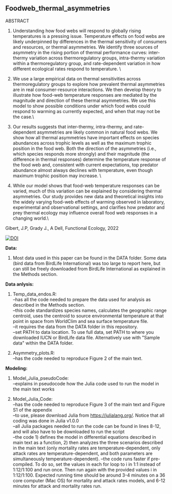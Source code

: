 ## Foodweb_thermal_asymmetries

ABSTRACT 

1. Understanding how food webs will respond to globally rising temperatures is a pressing issue. Temperature effects on food webs are likely underpinned by differences in the thermal sensitivity of consumers and resources, or thermal asymmetries. We identify three sources of asymmetry in the rising portion of thermal performance curves: inter-thermy variation across thermoregulatory groups, intra-thermy variation within a thermoregulatory group, and rate-dependent variation in how different ecological rates respond to temperature. \

2. We use a large empirical data on thermal sensitivities across thermoregulatory groups to explore how prevalent thermal asymmetries are in real consumer-resource interactions. We then develop theory to illustrate how food-web temperature responses are mediated by the magnitude and direction of these thermal asymmetries. We use this model to show possible conditions under which food webs could respond to warming as currently expected, and when that may not be the case.\

3. Our results suggests that inter-thermy, intra-thermy, and rate-dependent asymmetries are likely common in natural food webs. We show how all thermal asymmetries have important effects on species abundances across trophic levels as well as the maximum trophic position in the food web. Both the direction of the asymmetries (i.e., which species responds more strongly) and their magnitude (the difference in thermal responses) determine the temperature response of the food web and, consistent with current expectations, top predator abundance almost always declines with temperature, even though maximum trophic position may increase. \

4. While our model shows that food-web temperature responses can be varied, much of this variation can be explained by considering thermal asymmetries. Our study provides new data and theoretical insights into the widely varying food-web effects of warming observed in laboratory, experimental and observational settings, and clarifies how predator and prey thermal ecology may influence overall food web responses in a changing world.\

Gibert, J.P, Grady J., A Dell, Functional Ecology, 2022

[![DOI](https://zenodo.org/badge/246418052.svg)](https://zenodo.org/badge/latestdoi/246418052)

**Data:**
1) Most data used in this paper can be found in the DATA folder. Some data (bird data from BirdLife International) was too large to report here, but can still be freely downloaded from BirdLife International as explained in the Methods section. 

**Data anlysis:**
1) Temp_data_endos.R:\
      –has all the code needed to prepare the data used for analysis as described in the Methods section.\
      –this code standardizes species names, calculates the geographic range centroid, uses the centroid to source                   environmental temperature at that point in space from WorldClim and sea surface temperature file.\
      –it requires the data from the DATA folder in this repository.\
      –set PATH to data location. To use full data, set PATH to where you downloaded IUCN or BirdLife data file. Alternatively       use with "Sample data" within the DATA folder.

2) Asymmetry_plots.R:\
      –has the code needed to reproduce Figure 2 of the main text.

**Modeling:**
1) Model_Julia_pseudoCode:\
      –explains in pseudocode how the Julia code used to run the model in the main text works

2) Model_Julia_Code:\
      –has the code needed to reproduce Figure 3 of the main text and Figure S1 of the appendix\
      –to use, please download Julia from https://julialang.org/. Notice that all coding was done in Julia v1.0.0\
      –all Julia packages needed to run the code can be found in lines 8-12, and will also have to be downloaded to run the         script\
      –the code 1) defines the model in differential equations described in main text as a function, 2) then analyzes the           three scenarios described in the main text (only mortality rates are temperature-dependent, only attack rates are             temperature-dependent, and both parameters are simultaneously temperature-dependent). 
      –the code runs faster if pre-compiled. To do so, set the values in each for loop to i in 1:1 instead of 1:12/1:100 and         run once. Then run again with the provided values i in 1:12/1:100. Expected running time should be around 3-4 minutes on       a 36 core computer (Mac OS) for mortality and attack rates models, and 6-12 minutes for attack and mortality rates run.
